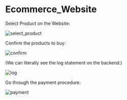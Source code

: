﻿# Ecommerce_Website

Select Product on the Website:

![select_product](https://github.com/dannnnny12/Ecommerce_Website/assets/49478754/0a705df0-d39b-4581-903a-bca6debd24f5)

Confirm the products to buy:

![confirm](https://github.com/dannnnny12/Ecommerce_Website/assets/49478754/a5b6d57c-0127-4ec4-81c2-9b3e7a249d47)

(We can literally see the log statement on the backend.)

![log](https://github.com/dannnnny12/Ecommerce_Website/assets/49478754/fdb95275-2fd6-42d9-a8f3-ec03728a0dad)


Go through the payment procedure:

![payment](https://github.com/dannnnny12/Ecommerce_Website/assets/49478754/ff049edc-ae72-4d01-b365-c7a55005e33f)
